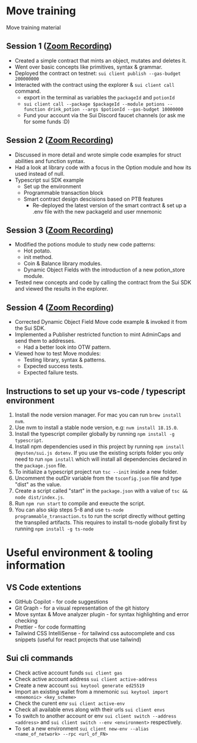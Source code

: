 # Move training
Move training material

## Session 1 ([Zoom Recording](https://mystenlabs.zoom.us/rec/share/tRwFdohU5itg8IdFGHfMYWptYBGhQUxGPPGCpf3_aHI15I_nCax_lLfuBmbbK9zG.nLNYOgZr26l4CgsY?startTime=1693901215000))
- Created a simple contract that mints an object, mutates and deletes it.
- Went over basic concepts like primitives, syntax & grammar.
- Deployed the contract on testnet: `sui client publish --gas-budget 200000000`
- Interacted with the contract using the explorer & `sui client call` command.
  - export in the terminal as variables the `packageId` and `potionId` 
  - `sui client call --package $packageId --module potions --function drink_potion --args $potionId --gas-budget 10000000`
  - Fund your account via the Sui Discord faucet channels (or ask me for some funds :D)

## Session 2 ([Zoom Recording](https://mystenlabs.zoom.us/rec/share/-Y9nkERCvHuNXoRb9gKAPcc5dCyr1DLpTtvrTSqZCXFBPppTZRaNQrhaiX3f3KwC.wuI45q66z5CUJEOP?startTime=1693988277000))
- Discussed in more detail and wrote simple code examples for struct abilities and function syntax.
- Had a look at library code with a focus in the Option module and how its used instead of null.
- Typescript sui SDK example 
  - Set up the environment
  - Programmable transaction block
  - Smart contract design descisions based on PTB features
      - Re-deployed the latest version of the smart contract & set up a .env file with the new packageId and user mnemonic

## Session 3 ([Zoom Recording](https://mystenlabs.zoom.us/rec/share/J_Fockhq6qAv_bBdf3c4UsbI8aK7r6UidhuU0RGV-0gTY4cjK4OpxfmDeCKrvoYt.5hvxjsC5mzW7KHNM))
- Modified the potions module to study new code patterns:
  - Hot potato.
  - init method.
  - Coin & Balance library modules.
  - Dynamic Object Fields with the introduction of a new potion_store module.
- Tested new concepts and code by calling the contract from the Sui SDK and viewed the results in the explorer.

## Session 4 ([Zoom Recording](https://mystenlabs.zoom.us/rec/share/i3cDA-4CUF5tmT4S3Yn0cnsEeUc_CtfdWR7N0zG7BZPpICG4N5GaFvOJjBKeeP-t.SCNAf1iSZRHDohbB?startTime=1694160144000))
- Corrected Dynamic Object Field Move code example & invoked it from the Sui SDK.
- Implemented a Publisher restricted function to mint AdminCaps and send them to addresses.
  - Had a better look into OTW pattern.
- Viewed how to test Move modules:
  - Testing library, syntax & patterns.
  - Expected success tests.
  - Expected failure tests.
  
## Instructions to set up your vs-code / typescript environment
1. Install the node version manager. For mac you can run `brew install nvm`.
1. Use nvm to install a stable node version, e.g: `nvm install 18.15.0`.
1. Install the typescript compiler globally by running `npm install -g typescript`.
1. Install npm dependencies used in this project by running `npm install @mysten/sui.js dotenv`. If you use the existing scripts folder you only need to run `npm install` which will install all dependencies declared in the `package.json` file.
1. To initialize a typescript project run `tsc --init` inside a new folder.
1. Uncomment the outDir variable from the `tsconfig.json` file and type "dist" as the value.
1. Create a script called "start" in the `package.json` with a value of `tsc && node dist/index.js`.
1. Run `npm run start` to compile and exeucte the script.
1. You can also skip steps 5-8 and use `ts-node programmable_transaction.ts` to run the script directly without getting the transpiled artifacts. This requires to install ts-node globally first by running `npm install -g ts-node`

# Useful environment & tooling information
## VS Code extentions
- GitHub Copilot - for code suggestions
- Git Graph - for a visual representation of the git history
- Move syntax & Move analyzer plugin - for syntax highlighting and error checking
- Prettier - for code formatting
- Tailwind CSS IntelliSense - for tailwind css autocomplete and css snippets (useful for react projects that use tailwind)

## Sui cli commands
- Check active account funds `sui client gas`
- Check active account address `sui client active-address`
- Create a new account `sui keytool generate ed25519`
- Import an existing wallet from a mnemonic `sui keytool import <mnemonic> <key_scheme>`
- Check the curent env `sui client active-env`
- Check all available envs along with their urls `sui client envs`
- To switch to another account or env `sui client switch --address <address>` and `sui client switch --env <environment>` respectively.
- To set a new environment `sui client new-env --alias <name_of_network> --rpc <url_of_FN>`
